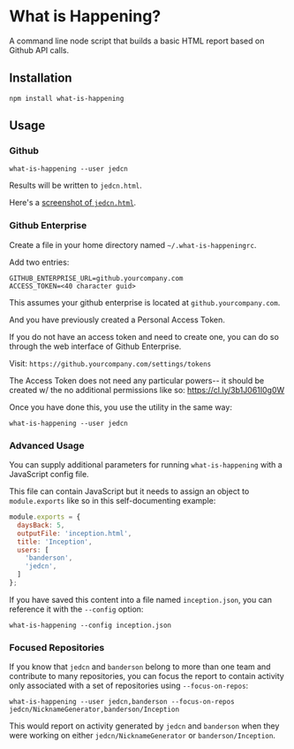 # What is Happening?

A command line node script that builds a basic HTML report based on Github API
calls.

## Installation

```
npm install what-is-happening
```

## Usage

### Github

```
what-is-happening --user jedcn
```

Results will be written to `jedcn.html`.

Here's a [screenshot of `jedcn.html`][output-from-very-basic-beginnings].

[output-from-very-basic-beginnings]: https://cl.ly/2T1o3C2z400d

### Github Enterprise

Create a file in your home directory named `~/.what-is-happeningrc`.

Add two entries:

```
GITHUB_ENTERPRISE_URL=github.yourcompany.com
ACCESS_TOKEN=<40 character guid>
```

This assumes your github enterprise is located at `github.yourcompany.com`.

And you have previously created a Personal Access Token.

If you do not have an access token and need to create one, you can do so through the web interface of Github Enterprise.

Visit: `https://github.yourcompany.com/settings/tokens`

The Access Token does not need any particular powers-- it should be created
w/ the no additional permissions like so: https://cl.ly/3b1J061I0g0W

Once you have done this, you use the utility in the same way:

```
what-is-happening --user jedcn
```

### Advanced Usage

You can supply additional parameters for running `what-is-happening` with a
JavaScript config file.

This file can contain JavaScript but it needs to assign an object to
`module.exports` like so in this self-documenting example:

```js
module.exports = {
  daysBack: 5,
  outputFile: 'inception.html',
  title: 'Inception',
  users: [
    'banderson',
    'jedcn',
  ]
};
```

If you have saved this content into a file named `inception.json`, you can
reference it with the `--config` option:

```
what-is-happening --config inception.json
```

### Focused Repositories

If you know that `jedcn` and `banderson` belong to more than one team and contribute to many repositories, you can focus the report to contain activity only associated with a set of repositories using `--focus-on-repos`:

```
what-is-happening --user jedcn,banderson --focus-on-repos jedcn/NicknameGenerator,banderson/Inception
```

This would report on activity generated by `jedcn` and `banderson` when they
were working on either `jedcn/NicknameGenerator` or `banderson/Inception`.
